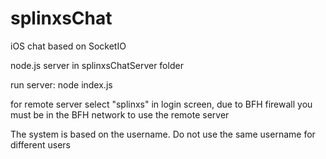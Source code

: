 # splinxsChat
iOS chat based on SocketIO


node.js server in splinxsChatServer folder

run server: node index.js

for remote server select "splinxs" in login screen, due to BFH firewall you must be in the BFH network to use the remote server

The system is based on the username. Do not use the same username for different users